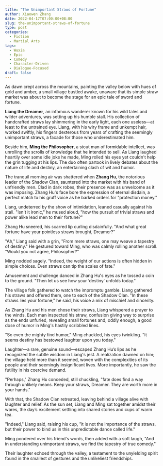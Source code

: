 ```yaml
---
title: "The Unimportant Straws of Fortune"
author: Xiaowen Zhang
date: 2022-04-17T07:00:00+08:00
slug: the-unimportant-straws-of-fortune
type: post
categories:
  - Fiction
  - Martial Arts
tags:
  - Wuxia
  - Epic
  - Comedy
  - Character-Driven
  - Dialogue-Focused
draft: false
---
```


As dawn crept across the mountains, painting the valley below with hues of gold and amber, a small village bustled awake, unaware that its simple straw market was about to become the stage for an epic tale of sword and fortune.

**Liang the Dreamer**, an infamous wanderer known for his wild tales and wilder adventures, was setting up his humble stall. His collection of handcrafted straws lay shimmering in the early light, each one useless—at least to the untrained eye. Liang, with his wiry frame and unkempt hair, worked swiftly, his fingers dexterous from years of crafting the seemingly unimportant straws, a facade for those who underestimated him.

Beside him, **Ming the Philosopher**, a stout man of formidable intellect, was unrolling the scrolls of knowledge that he intended to sell. As Liang laughed heartily over some idle joke he made, Ming rolled his eyes yet couldn't help the grin tugging at his lips. The duo often partook in lively debates about the nature of life and destiny, an entertaining clash of wit and humor.

The tranquil morning air was shattered when **Zhang Hu**, the notorious leader of the Shadow Clan, sauntered into the market with his band of unfriendly men. Clad in dark robes, their presence was as unwelcome as it was imposing. Zhang Hu's face bore the expression of eternal disdain, a perfect match to his gruff voice as he barked orders for "protection money."

Liang, undeterred by the show of intimidation, leaned casually against his stall. "Isn't it ironic," he mused aloud, "how the pursuit of trivial straws and power alike lead men to their fortune?"

Zhang Hu sneered, his scarred lip curling disdainfully. "And what great fortune have your pointless straws brought, Dreamer?"

"Ah," Liang said with a grin, "From mere straws, one may weave a tapestry of destiny." He gestured toward Ming, who was calmly rolling another scroll. "Would you not agree, Philosopher?"

Ming nodded sagely. "Indeed, the weight of our actions is often hidden in simple choices. Even straws can tip the scales of fate."

Amusement and challenge danced in Zhang Hu's eyes as he tossed a coin to the ground. "Then let us see how your ‘destiny’ unfolds today."

The village folk gathered to watch the impromptu gamble. Liang gathered his straws and offered them, one to each of the Shadow Clan. "In these straws lies your fortune," he said, his voice a mix of mischief and sincerity.

As Zhang Hu and his men chose their straws, Liang whispered a prayer to the winds. Each man inspected his straw, confusion giving way to surprise as the ends unfurled, revealing small fortunes and, oddly enough, a good dose of humor in Ming's hastily scribbled lines.

"So even the mighty find humor," Ming chuckled, his eyes twinkling. "It seems destiny has bestowed laughter upon you today."

Laughter—a rare, genuine sound—escaped Zhang Hu’s lips as he recognized the subtle wisdom in Liang's jest. A realization dawned on him; the village held more than it seemed, woven with the complexities of its people and their seemingly insignificant lives. More importantly, he saw the futility in his coercive demand.

"Perhaps," Zhang Hu conceded, still chuckling, "fate does find a way through unlikely means. Keep your straws, Dreamer. They are worth more in your hands."

With that, the Shadow Clan retreated, leaving behind a village alive with laughter and relief. As the sun set, Liang and Ming sat together amidst their wares, the day’s excitement settling into shared stories and cups of warm tea.

"Indeed," Liang said, raising his cup, "it is not the importance of the straws, but their power to bind us in this unpredictable dance called life."

Ming pondered over his friend's words, then added with a soft laugh, "And in understanding unimportant straws, we find the tapestry of true comedy."

Their laughter echoed through the valley, a testament to the unyielding spirit found in the smallest of gestures and the unlikeliest friendships.